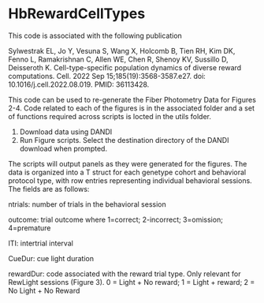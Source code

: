 # HbRewardCellTypes

This code is associated with the following publication

Sylwestrak EL, Jo Y, Vesuna S, Wang X, Holcomb B, Tien RH, Kim DK, Fenno L, Ramakrishnan C, Allen WE, Chen R, Shenoy KV, Sussillo D, Deisseroth K. Cell-type-specific population dynamics of diverse reward computations. Cell. 2022 Sep 15;185(19):3568-3587.e27. doi: 10.1016/j.cell.2022.08.019. PMID: 36113428. 

This code can be used to re-generate the Fiber Photometry Data for Figures 2-4.  Code related to each of the figures is in the associated folder and a set of functions required across scripts is locted in the utils folder.

1. Download data using DANDI
2. Run Figure scripts. Select the destination directory of the DANDI download when prompted. 

The scripts will output panels as they were generated for the figures.  The data is organized into a T struct for each genetype cohort and behavioral protocol type, with row entries representing individual behavioral sessions.  
The fields are as follows: 

ntrials: number of trials in the behavioral session

outcome: trial outcome where 1=correct; 2-incorrect; 3=omission; 4=premature

ITI: intertrial interval

CueDur: cue light duration

rewardDur: code associated with the reward trial type.  Only relevant for RewLight sessions (Figure 3).  0 = Light + No reward; 1 = Light + reward; 2 = No Light + No Reward 
